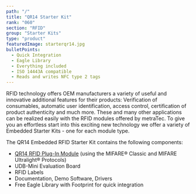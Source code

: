 ```yaml
---
path: "/"
title: "QR14 Starter Kit"
rank: "060"
section: "RFID"
group: "Starter Kits"
type: "product"
featuredImage: starterqr14.jpg
bulletPoints:
  - Quick Integration
  - Eagle Library
  - Everything included
  - ISO 14443A compatible
  - Reads and writes NFC type 2 tags
---
```

RFID technology offers OEM manufacturers a variety of useful and innovative additional features for their products: Verification of consumables, automatic user identification, access control, certification of product authenticity and much more. These and many other applications can be realized easily with the RFID modules offered by metraTec. To give you an effortless start into this exciting new technology we offer a variety of Embedded Starter Kits - one for each module type.

The QR14 Embedded RFID Starter Kit contains the following components:

* [QR14 RFID Plug-In Module](<https://www.metratec.com/en/products/rfid/modules/qr14-Plugin/>) (using the MIFARE® Classic and MIFARE Ultralight® Protocols)
* UDB-Mini Evaluation Board
* RFID Labels
* Documentation, Demo Software, Drivers
* Free Eagle Library with Footprint for quick integration

